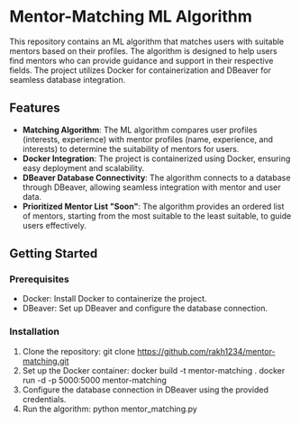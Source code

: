 # Mentor-Matching ML Algorithm

This repository contains an ML algorithm that matches users with suitable mentors based on their profiles. The algorithm is designed to help users find mentors who can provide guidance and support in their respective fields. The project utilizes Docker for containerization and DBeaver for seamless database integration.

## Features

- **Matching Algorithm**: The ML algorithm compares user profiles (interests, experience) with mentor profiles (name, experience, and interests) to determine the suitability of mentors for users.
- **Docker Integration**: The project is containerized using Docker, ensuring easy deployment and scalability.
- **DBeaver Database Connectivity**: The algorithm connects to a database through DBeaver, allowing seamless integration with mentor and user data.
- **Prioritized Mentor List "Soon"**: The algorithm provides an ordered list of mentors, starting from the most suitable to the least suitable, to guide users effectively.

## Getting Started

### Prerequisites

- Docker: Install Docker to containerize the project.
- DBeaver: Set up DBeaver and configure the database connection.

### Installation

1. Clone the repository:
   git clone https://github.com/rakh1234/mentor-matching.git
2. Set up the Docker container:
   docker build -t mentor-matching .
   docker run -d -p 5000:5000 mentor-matching
3. Configure the database connection in DBeaver using the provided credentials.
4. Run the algorithm:
   python mentor_matching.py
